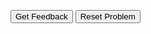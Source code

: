 <div id="sortableTrash" class="sortable-code"></div> 
<div id="sortable" class="sortable-code"></div> 
<div style="clear:both;"></div> 
<p> 
    <input id="feedbackLink" value="Get Feedback" type="button" /> 
    <input id="newInstanceLink" value="Reset Problem" type="button" /> 
</p> 
<script type="text/javascript"> 
(function(){
  var initial = "current_balance = 150 - 32 - 3 + 46\n" +
    "savings_goal = 175\n" +
    "message = &quot;Keep saving!&quot;\n" +
    "if current_balance == savings_goal:\n" +
    "    message = &quot;You have reached your goal!&quot;\n" +
    "print(message)\n" +
    "current_balance == 150 - 32 - 3 + 46#distractor\n" +
    "savings_goal == 175#distractor\n" +
    "if current_balance = savings_goal:#distractor\n" +
    "message == &quot;You have reached your goal!&quot;#distractor\n" +
    "message == &quot;Keep saving!&quot;#distractor";
  var parsonsPuzzle = new ParsonsWidget({
    "sortableId": "sortable",
    "max_wrong_lines": 10,
    "grader": ParsonsWidget._graders.VariableCheckGrader,
    "exec_limit": 2500,
    "can_indent": true,
    "x_indent": 50,
    "lang": "en",
    "show_feedback": true,
    "trashId": "sortableTrash",
    "vartests": [
        {
            "message": "Testing",
            "initcode": "",
            "code": "",
            "variables": {
                "current_balance": 161,
                "savings_goal": 175,
                "message": "Keep saving!"
            }
        }
    ]
  });
  parsonsPuzzle.init(initial);
  parsonsPuzzle.shuffleLines();
  $("#newInstanceLink").click(function(event){ 
      event.preventDefault(); 
      parsonsPuzzle.shuffleLines(); 
  }); 
  $("#feedbackLink").click(function(event){ 
      event.preventDefault(); 
      parsonsPuzzle.getFeedback(); 
  }); 
})(); 
</script>
